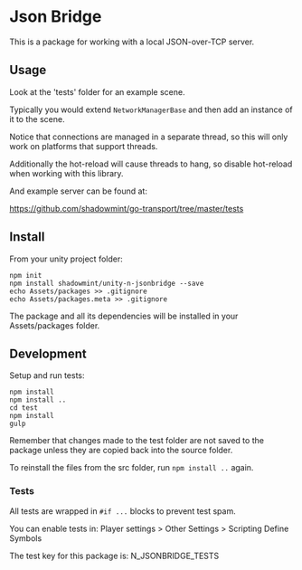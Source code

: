 # Json Bridge

This is a package for working with a local JSON-over-TCP server.

## Usage

Look at the 'tests' folder for an example scene.

Typically you would extend `NetworkManagerBase` and then add an instance of it 
to the scene.

Notice that connections are managed in a separate thread, so this will only
work on platforms that support threads. 

Additionally the hot-reload will cause threads to hang, so disable hot-reload
when working with this library.

And example server can be found at: 

https://github.com/shadowmint/go-transport/tree/master/tests

## Install

From your unity project folder:

    npm init
    npm install shadowmint/unity-n-jsonbridge --save
    echo Assets/packages >> .gitignore
    echo Assets/packages.meta >> .gitignore

The package and all its dependencies will be installed in
your Assets/packages folder.

## Development

Setup and run tests:

    npm install
    npm install ..
    cd test
    npm install
    gulp

Remember that changes made to the test folder are not saved to the package
unless they are copied back into the source folder.

To reinstall the files from the src folder, run `npm install ..` again.

### Tests

All tests are wrapped in `#if ...` blocks to prevent test spam.

You can enable tests in: Player settings > Other Settings > Scripting Define Symbols

The test key for this package is: N_JSONBRIDGE_TESTS
